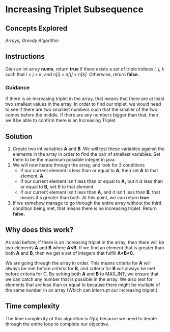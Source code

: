 # Increasing Triplet Subsequence
## Concepts Explored
_Arrays, Greedy Algorithm_

## Instructions
Gien an int array **nums**, return **true** if there exists a set of triple indices _i, j, k_ such that _i < j < k_, and _n[i] < n[j] < n[k]._ Otherwise, return **false.**

### Guidance
If there is an increasing triplet in the array, that means that there are at least two smallest values in the array. In order to find our triplet, we would need to see if there are two smallest numbers such that the smaller of the two comes before the middle. If there are any numbers bigger than that, then we'll be able to confirm there is an Increasing Triplet

## Solution
1. Create two int variables **A** and **B**. We will test these variables against the elements in the array in order to find the pair of smallest variables. Set them to be the maximum possible integer in java.
2. We will now iterate through the array, and look for 3 conditions
   * If our current element is less than or equal to **A**, then set **A** to that element. **A**
   * If our current element isn't less than or equal to **A,** but it _is_ less than or equal to **B,** set B to that element
   * If our current element isn't less than **A**, and it isn't less than **B**, that means it's greater than both. At this point, we can return **true**
3. If we somehow manage to go through the entire array without the third condition being met, that means there is no increasing triplet. Return **false.**


## Why does this work?
As said before, if there is an increasing triplet in the array, then there will be two elements **A** and **B** where **A<B.** If we find an element that is greater than both **A** and **B**, then we get a set of integers that fulfill **A<B<C.**

We are going through the array in order. This means criteria for **A** will always be met before criteria for **B**, and criteria for **B** will always be met before criteria for C. By setting both **A** and **B** to MAX_INT, we ensure that we can catch any number that is possible in the array. We also test for elements that are less than or equal to because there might be multiple of the same number in an array (Which can interrupt our increasing triplet.)

## Time complexity
The time complexity of this algorithm is _O(n)_ because we need to iterate through the entire loop to complete our objective.
